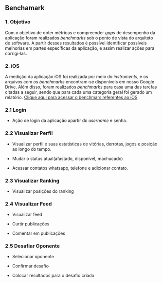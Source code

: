 

## Benchamark

### 1. Objetivo

Com o objetivo de obter métricas e compreender *gaps* de desempenho da aplicação foram realizados *benchmarks* sob o ponto de vista do arquiteto de software. A partir desses resultados é possível identificar possíveis melhorias em partes específicas da aplicação, e assim realizar ações para corrigi-las.

### 2. iOS

A medição da aplicação iOS foi realizada por meio do *instruments*, e os arquivos com os *benchmarks* encontram-se disponíveis em nosso Google Drive. Além disso, foram realizados *benchmarks* para casa uma das tarefas citadas a seguir, sendo que para cada uma categoria geral foi gerado um relatório. [Clique aqui para acessar o benchmars referentes ao iOS](https://drive.google.com/drive/folders/1nhNff6rZr_pc9mGPFH-lXtjwPxksNDfx?usp=sharing)

### 2.1 Login

* Ação de login da aplicação apartir do *username* e senha.

### 2.2 Visualizar Perfil

* Visualizar perfil e suas estatísticas de vitórias, derrotas, jogos e posição ao longo do tempo.

* Mudar o status atual(afastado, disponível, machucado)

* Acessar contatos whatsapp, telefone e adicionar contato.

### 2.3 Visualizar Ranking

* Visualizar posições do ranking 

### 2.4 Visualizar Feed

* Visualizar feed

* Curtir publicações

* Comentar em publicações  

### 2.5 Desafiar Oponente

* Selecionar oponente 

* Confirmar desafio

* Colocar resultados para o desafio criado